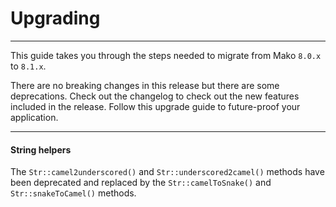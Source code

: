 # Upgrading

--------------------------------------------------------

This guide takes you through the steps needed to migrate from Mako `8.0.x` to `8.1.x`. 

There are no breaking changes in this release but there are some deprecations. Check out the changelog to check out the new features included in the release. Follow this upgrade guide to future-proof your application.

--------------------------------------------------------

#### String helpers

The `Str::camel2underscored()` and `Str::underscored2camel()` methods have been deprecated and replaced by the `Str::camelToSnake()` and `Str::snakeToCamel()` methods.
